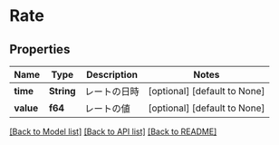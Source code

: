 # Rate

## Properties
Name | Type | Description | Notes
------------ | ------------- | ------------- | -------------
**time** | **String** | レートの日時 | [optional] [default to None]
**value** | **f64** | レートの値 | [optional] [default to None]

[[Back to Model list]](../README.md#documentation-for-models) [[Back to API list]](../README.md#documentation-for-api-endpoints) [[Back to README]](../README.md)


